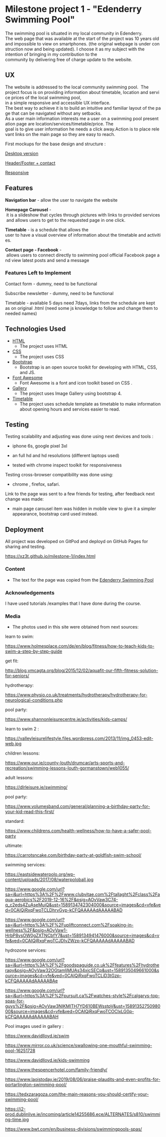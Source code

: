 # Milestone project 1 - "Edenderry Swimming Pool"

The swimming pool is situated in my local community in Edenderry.
The web page that was available at the start of the project was 10 years old and impossible to view on smartphones. (the original webpage is under construction now and being updated).
I choose it as my subject with the intention of bringing in my contribution to the community by delivering free of charge update to the website.


## UX

The website is addressed to the local community swimming pool. 
The project focus is on providing information about timetable, location and service prices of the local swimming pool, in a simple responsive and accessible UX interface.
The best way to achieve it is to build an intuitive and familiar layout of the page that can be navigated without any setbacks.
As a user main information interests me a user on a swimming pool presentation page are location/services/timetable/price.
The goal is to give user information he needs a click away.Action is to place relevant links on the main page so they are easy to reach.


First mockups for the base design and structure :

[Desktop version](project-docs/deskt.jpg)

[Header/Footer + contact](project-docs/header-footer-contact.jpg)

[Responsive ](project-docs/mobile-tablet-desk.jpg)



## Features

**Navigation bar** - allow the user to navigate the website

**Homepage Carousel** - it is a slideshow that cycles through pictures with links to provided services and allows users to get to the requested page in one click.

**Timetable** - is a schedule that allows the user to have a visual overview of information about the timetable and activities.

**Contact page - Facebook** - allows users to connect directly to swimming pool official Facebook page and view latest posts and send a message

 
### Features Left to Implement

Contact form - dummy, need to be functional

Subscribe newsletter - dummy, need to be functional

Timetable - available 5 days need 7days, links from the schedule are kept as on original .html (need some js knowledge to follow and change them to needed names)

## Technologies Used


- [HTML](https://en.wikipedia.org/wiki/HTML)
    - The project uses HTML
- [CSS](https://en.wikipedia.org/wiki/Cascading_Style_Sheets)
    - The project uses CSS
- [Bootstrap](https://getbootstrap.com/)
    - Bootstrap is an open source toolkit for developing with HTML, CSS, and JS.
- [Font Awesome](https://fontawesome.com/)
    - Font Awesome is a font and icon toolkit based on CSS .
- [Gallery](https://bootsnipp.com/snippets/aMGnk)
    - The project uses Image Gallery using bootstrap 4.
- [Timetable](https://codyhouse.co/demo/schedule-template/index.html)
    - The project uses schedule template as timetable to make information about opening hours and services easier to read.


## Testing

Testing scalability and adjusting was done using next devices and tools :

- iphone 6s, google pixel 3xl

- an full hd and hd resolutions (different laptops used)

- tested with chrome inspect toolkit for responsiveness

Testing cross-browser compatibility was done using:

- chrome , firefox, safari.

Link to the page was sent to a few friends for testing, after feedback next change was made: 

- main page carousel item was hidden in mobile view to give it a simpler appearance, bootstrap card used instead.


## Deployment

All project was developed on GitPod and deployd on GitHub Pages for sharing and testing.

https://xz3t.github.io/milestone-1/index.html



### Content

- The text for the page was copied from the [Edenderry Swimming Pool](http://edenderryswimmingpool.ie/)

### Acknowledgements

I have used tutorials /examples that I have done during the course.

### Media

- The photos used in this site were obtained from next sources:

learn to swim:

https://www.holmesplace.com/de/en/blog/fitness/how-to-teach-kids-to-swim-a-step-by-step-guide

get fit: 

http://blog.ymcagta.org/blog/2015/12/02/aquafit-our-fifth-fitness-solution-for-seniors/

hydrotherapy: 

https://www.physio.co.uk/treatments/hydrotherapy/hydrotherapy-for-neurological-conditions.php

pool party: 

https://www.shannonleisurecentre.ie/activities/kids-camps/

learn to swim 2 : 

https://valleyleisurelifestyle.files.wordpress.com/2013/11/img_0453-edit-web.jpg

children lessons: 

https://www.our.ie/county-louth/drumcar/arts-sports-and-recreation/swimming-lessons-louth-gormanstown/web1055/

adult lessons: 

https://dlrleisure.ie/swimming/

pool party: 

https://www.volumesband.com/general/planning-a-birthday-party-for-your-kid-read-this-first/

standard: 

https://www.childrens.com/health-wellness/how-to-have-a-safer-pool-party

ultimate: 

https://carrotsncake.com/birthday-party-at-goldfish-swim-school/

swimming services:

https://eastsidewaterpolo.org/wp-content/uploads/2017/08/waterpoloball.jpg

https://www.google.com/url?sa=i&url=https%3A%2F%2Fwww.clubvitae.com%2Ftallaght%2Fclass%2Faqua-aerobics%2F2019-12-16%2F&psig=AOvVaw3C74-q_c2eds4ZuAseMuiQ&ust=1589134742304000&source=images&cd=vfe&ved=0CAIQjRxqFwoTCLDhrvGyp-kCFQAAAAAdAAAAABAD

https://www.google.com/url?sa=i&url=https%3A%2F%2Fupliftconnect.com%2Fsoaking-in-wellness%2F&psig=AOvVaw1-HrbP8vsOW0gZXTNCbfY7&ust=1589134941476000&source=images&cd=vfe&ved=0CAIQjRxqFwoTCJDIvZWzp-kCFQAAAAAdAAAAABAD


hydrozone services:

https://www.google.com/url?sa=i&url=https%3A%2F%2Fgoodspaguide.co.uk%2Ffeatures%2Fhydrotherapy&psig=AOvVaw32OGtamljMUAs34xicSECp&ust=1589135049661000&source=images&cd=vfe&ved=0CAIQjRxqFwoTCLiD3tGzp-kCFQAAAAAdAAAAABAe

https://www.google.com/url?sa=i&url=https%3A%2F%2Fpursuit.ca%2Fwatches-style%2Fcalgarys-top-spas-for-guys%2F&psig=AOvVaw3NIKMITH7YD610BEWsstpV&ust=1589135275098000&source=images&cd=vfe&ved=0CAIQjRxqFwoTCOClxLG0p-kCFQAAAAAdAAAAABAH


Pool images used in gallery :

https://www.davidlloyd.ie/swim

https://www.mirror.co.uk/science/swallowing-one-mouthful-swimming-pool-16251728

https://www.davidlloyd.ie/kids-swimming

https://www.thespencerhotel.com/family-friendly/

https://www.laoistoday.ie/2019/08/06/praise-plaudits-and-even-profits-for-portarlington-swimming-pool/

https://tedxzaragoza.com/the-main-reasons-you-should-certify-your-swimming-pool/

https://i2-prod.dublinlive.ie/incoming/article14255686.ece/ALTERNATES/s810/swimming-time.jpg

https://www.bwt.com/en/business-divisions/swimmingpools-spas/




